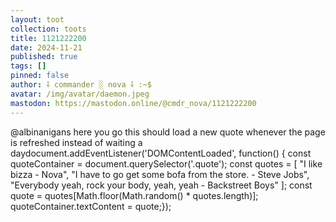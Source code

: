 ```yaml
---
layout: toot
collection: toots
title: 1121222200
date: 2024-11-21
published: true
tags: []
pinned: false
author: ⸸ commander ░ nova ⸸ :~$
avatar: /img/avatar/daemon.jpeg
mastodon: https://mastodon.online/@cmdr_nova/1121222200
---
```


@albinanigans here you go this should load a new quote whenever the page is refreshed instead of waiting a daydocument.addEventListener('DOMContentLoaded', function() {  const quoteContainer = document.querySelector('.quote');  const quotes = [    "I like bizza - Nova",    "I have to go get some bofa from the store. - Steve Jobs",    "Everybody yeah, rock your body, yeah, yeah - Backstreet Boys"  ];  const quote = quotes[Math.floor(Math.random() * quotes.length)];  quoteContainer.textContent = quote;});
